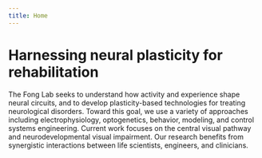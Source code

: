 ```yaml
---
title: Home
---
```


# Harnessing neural plasticity for rehabilitation

The Fong Lab seeks to understand how activity and experience shape neural circuits, and to develop plasticity-based technologies for treating neurological disorders. Toward this goal, we use a variety of approaches including electrophysiology, optogenetics, behavior, modeling, and control systems engineering. Current work focuses on the central visual pathway and neurodevelopmental visual impairment. Our research benefits from synergistic interactions between life scientists, engineers, and clinicians.

